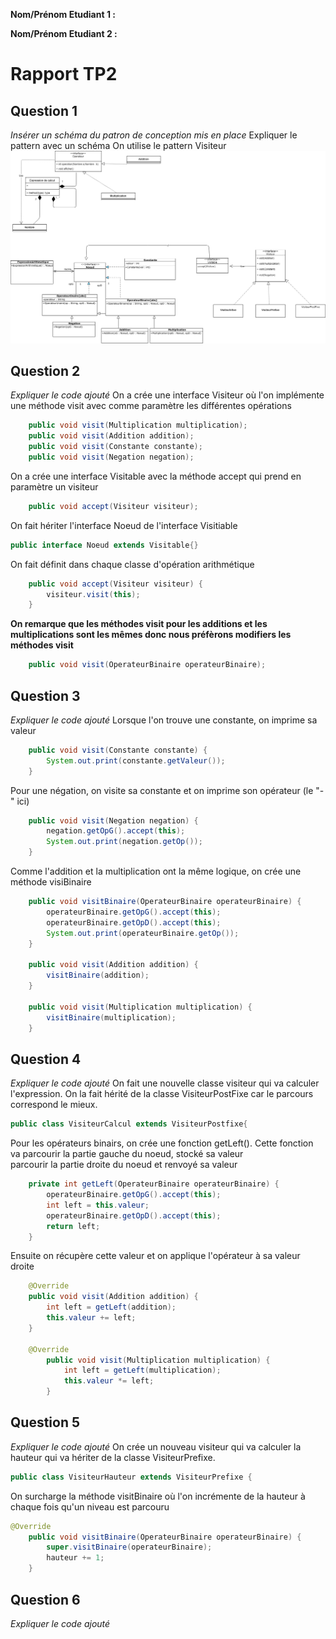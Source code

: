 **Nom/Prénom Etudiant 1 :**

**Nom/Prénom Etudiant 2 :**

# Rapport TP2

## Question 1
*Insérer un schéma du patron de conception mis en place*
Expliquer le pattern avec un schéma
On utilise le pattern Visiteur
![diagramme classe](images/diagclasse.png)

## Question 2
*Expliquer le code ajouté*
On a crée une interface Visiteur où l'on implémente une méthode visit avec comme paramètre les différentes opérations
```JAVA
    public void visit(Multiplication multiplication);
    public void visit(Addition addition);
    public void visit(Constante constante);
    public void visit(Negation negation);
```
On a crée une interface Visitable avec la méthode accept qui prend en paramètre un visiteur 
```JAVA
    public void accept(Visiteur visiteur);
```
On fait hériter l'interface Noeud de l'interface Visitiable
```JAVA
public interface Noeud extends Visitable{}
```

On fait définit dans chaque classe d'opération arithmétique
```JAVA
	public void accept(Visiteur visiteur) {
		visiteur.visit(this);
	}
```

**On remarque que les méthodes visit pour les additions et les multiplications sont les mêmes donc nous préfèrons modifiers les méthodes visit**
```JAVA
	public void visit(OperateurBinaire operateurBinaire);
```

## Question 3
*Expliquer le code ajouté*
Lorsque l'on trouve une constante, on imprime sa valeur  
```JAVA
    public void visit(Constante constante) {
        System.out.print(constante.getValeur());
    }
```
Pour une négation, on visite sa constante et on imprime son opérateur (le "-" ici) 
```JAVA
    public void visit(Negation negation) {
        negation.getOpG().accept(this);
        System.out.print(negation.getOp());
    }
```
Comme l'addition et la multiplication ont la même logique, on crée une méthode visiBinaire
```JAVA
    public void visitBinaire(OperateurBinaire operateurBinaire) {
        operateurBinaire.getOpG().accept(this);
        operateurBinaire.getOpD().accept(this);
        System.out.print(operateurBinaire.getOp());
    }

    public void visit(Addition addition) {
        visitBinaire(addition);
    }

    public void visit(Multiplication multiplication) {
        visitBinaire(multiplication);
    }
```

## Question 4
*Expliquer le code ajouté*
On fait une nouvelle classe visiteur qui va calculer l'expression. On la fait hérité de la classe VisiteurPostFixe car le parcours correspond le mieux.  
```JAVA
public class VisiteurCalcul extends VisiteurPostfixe{
```

Pour les opérateurs binairs, on crée une fonction getLeft(). Cette fonction va parcourir la partie gauche du noeud, stocké sa valeur  
parcourir la partie droite du noeud et renvoyé sa valeur
```JAVA
    private int getLeft(OperateurBinaire operateurBinaire) {
        operateurBinaire.getOpG().accept(this);
        int left = this.valeur;
        operateurBinaire.getOpD().accept(this);
        return left;
    }
```
Ensuite on récupère cette valeur et on applique l'opérateur à sa valeur droite
```JAVA
    @Override
    public void visit(Addition addition) {
        int left = getLeft(addition);
        this.valeur += left;
    }
    
    @Override
        public void visit(Multiplication multiplication) {
            int left = getLeft(multiplication);
            this.valeur *= left;
        }
```
## Question 5
*Expliquer le code ajouté*
On crée un nouveau visiteur qui va calculer la hauteur qui va hériter de la classe VisiteurPrefixe.
```JAVA
public class VisiteurHauteur extends VisiteurPrefixe {
```
On surcharge la méthode visitBinaire où l'on incrémente de la hauteur à chaque fois qu'un niveau est parcouru 
```JAVA
@Override
    public void visitBinaire(OperateurBinaire operateurBinaire) {
        super.visitBinaire(operateurBinaire);
        hauteur += 1;
    }
```
## Question 6
*Expliquer le code ajouté*